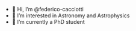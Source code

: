 - 👋 Hi, I’m @federico-cacciotti
- 👀 I’m interested in Astronomy and Astrophysics
- 🌱 I’m currently a PhD student
